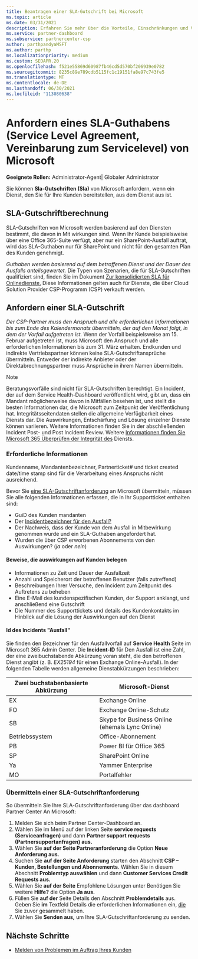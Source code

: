 ```yaml
---
title: Beantragen einer SLA-Gutschrift bei Microsoft
ms.topic: article
ms.date: 03/31/2021
description: Erfahren Sie mehr über die Vorteile, Einschränkungen und Verfahren zum Anfordern eines Sla-Guthabens (Service Level Agreement, SLA) von Microsoft, wenn Für Ihre Kunden ein Dienstausfälle vor sich geht.
ms.service: partner-dashboard
ms.subservice: partnercenter-csp
author: parthpandyaMSFT
ms.author: parthp
ms.localizationpriority: medium
ms.custom: SEOAPR.20
ms.openlocfilehash: f521e55869d60987fb46cd5d570bf206939e0782
ms.sourcegitcommit: 8235c89e789cdb5115fc1c19151fa8e97c743fe5
ms.translationtype: MT
ms.contentlocale: de-DE
ms.lasthandoff: 06/30/2021
ms.locfileid: "113080638"
---
```

# <a name="how-and-when-to-request-a-service-level-agreement-sla-credit-from-microsoft"></a>Anfordern eines SLA-Guthabens (Service Level Agreement, Vereinbarung zum Servicelevel) von Microsoft

**Geeignete Rollen:** Administrator-Agent| Globaler Administrator

Sie können **Sla-Gutschriften (Sla)** von Microsoft anfordern, wenn ein Dienst, den Sie für Ihre Kunden bereitstellen, aus dem Dienst aus ist.

## <a name="sla-credit-calculation"></a>SLA-Gutschriftberechnung

SLA-Gutschriften von Microsoft werden basierend auf den Diensten bestimmt, die davon in Mit wirkungen sind. Wenn Ihr Kunde beispielsweise über eine Office 365-Suite verfügt, aber nur ein SharePoint-Ausfall auftrat, wird das SLA-Guthaben nur für SharePoint und nicht für den gesamten Plan des Kunden genehmigt.

*Guthaben werden basierend auf dem betroffenen Dienst und der Dauer des Ausfalls anteilsgewertet.* Die Typen von Szenarien, die für SLA-Gutschriften qualifiziert sind, finden Sie im Dokument [Zur konsolidierten SLA für Onlinedienste.](http://www.microsoftvolumelicensing.com/DocumentSearch.aspx?Mode=3&DocumentTypeId=37) Diese Informationen gelten auch für Dienste, die über Cloud Solution Provider CSP-Programm (CSP) verkauft werden.


## <a name="request-an-sla-credit"></a>Anfordern einer SLA-Gutschrift

*Der CSP-Partner muss den Anspruch und alle erforderlichen Informationen bis zum Ende des Kalendermonats übermitteln, der auf den Monat folgt, in dem der Vorfall aufgetreten ist.* Wenn der Vorfall beispielsweise am 15. Februar aufgetreten ist, muss Microsoft den Anspruch und alle erforderlichen Informationen bis zum 31. März erhalten. Endkunden und indirekte Vertriebspartner können keine SLA-Gutschriftansprüche übermitteln. Entweder der indirekte Anbieter oder der Direktabrechnungspartner muss Ansprüche in ihrem Namen übermitteln.

> [!NOTE]
> Beratungsvorfälle sind nicht für SLA-Gutschriften berechtigt. Ein Incident, der auf dem Service Health-Dashboard  veröffentlicht wird, gibt an, dass ein Mandant möglicherweise davon in Mitfällen besehen ist, und stellt die besten Informationen dar, die Microsoft zum Zeitpunkt der Veröffentlichung hat. Integritätsseitendaten stellen die allgemeine Verfügbarkeit eines Diensts dar. Die Auswirkungen, Entschärfung und Lösung einzelner Dienste können variieren. Weitere Informationen finden Sie in der abschließenden Incident Post- und Post Incident Review. Weitere [Informationen finden Sie Microsoft 365 Überprüfen der Integrität des](/microsoft-365/enterprise/view-service-health#incidents-and-advisories) Diensts.

### <a name="required-information"></a>Erforderliche Informationen

Kundenname, Mandantenbezeichner, Partnerticket# und ticket created date/time stamp sind für die Verarbeitung eines Anspruchs nicht ausreichend.

Bevor Sie [eine SLA-Gutschriftanforderung](#submit-sla-credit-request) an  Microsoft übermitteln, müssen Sie alle folgenden Informationen erfassen, die in Ihr Supportticket enthalten sind:

- GuiD des Kunden mandanten
- Der [Incidentbezeichner für den Ausfall?](#outage-incident-identifier)
- Der Nachweis, dass der Kunde von dem Ausfall in Mitbewirkung genommen wurde und ein SLA-Guthaben angefordert hat.
- Wurden die über CSP erworbenen Abonnements von den Auswirkungen? (*ja* oder *nein*)

#### <a name="evidence-that-proves-customer-impact"></a>Beweise, die auswirkungen auf Kunden belegen

- Informationen zu Zeit und Dauer der Ausfallzeit
- Anzahl und Speicherort der betroffenen Benutzer (falls zutreffend)
- Beschreibungen Ihrer Versuche, den Incident zum Zeitpunkt des Auftretens zu beheben
- Eine E-Mail des kundenspezifischen Kunden, der Support anklangt, und anschließend eine Gutschrift
- Die Nummer des Supporttickets und details des Kundenkontakts im Hinblick auf die Lösung der Auswirkungen auf den Dienst


#### <a name="outage-incident-identifier"></a>Id des Incidents "Ausfall"

Sie finden den Bezeichner für den Ausfallvorfall auf **Service Health** Seite im Microsoft 365 Admin Center. Die **Incident-ID** für Den Ausfall ist eine Zahl, der eine zweibuchstabende Abkürzung voran steht, die den betroffenen Dienst angibt (z. B. *EX25194* für einen Exchange Online-Ausfall). In der folgenden Tabelle werden allgemeine Dienstabkürzungen beschrieben:

| Zwei buchstabenbasierte Abkürzung | Microsoft-Dienst |
| ----------------------- | ----------------- |
| EX | Exchange Online |
| FO | Exchange Online-Schutz |
| SB | Skype for Business Online (ehemals Lync Online) |
| Betriebssystem | Office-Abonnement |
| PB | Power BI für Office 365 |
| SP | SharePoint Online |
| Ya | Yammer Enterprise |
| MO | Portalfehler |

### <a name="submit-sla-credit-request"></a>Übermitteln einer SLA-Gutschriftanforderung

So übermitteln Sie Ihre SLA-Gutschriftanforderung über das dashboard Partner Center An Microsoft:

1. Melden Sie sich beim Partner Center-Dashboard an.
2. Wählen Sie im Menü auf der linken Seite **service requests (Serviceanfragen)** und dann **Partner support requests (Partnersupportanfragen) aus.**
3. Wählen Sie **auf der Seite Partneranforderung** die Option **Neue Anforderung aus.**
4. Suchen Sie **auf der Seite Anforderung** starten den Abschnitt **CSP – Kunden, Bestellungen und Abonnements**. Wählen Sie in diesem Abschnitt **Problemtyp auswählen** und dann **Customer Services Credit Requests aus.**
5. Wählen Sie **auf der Seite** Empfohlene Lösungen unter Benötigen Sie weitere **Hilfe?** die Option **Ja aus.**
6. Füllen Sie **auf der** Seite Details den Abschnitt **Problemdetails** aus. Geben Sie **im** Textfeld Details die erforderlichen Informationen ein, [die](#required-information) Sie zuvor gesammelt haben.
7. Wählen Sie **Senden aus,** um Ihre SLA-Gutschriftanforderung zu senden.

## <a name="next-steps"></a>Nächste Schritte

- [Melden von Problemen im Auftrag Ihres Kunden](report-problems-on-behalf-of-a-customer.md)
